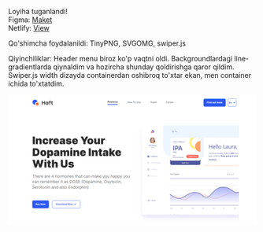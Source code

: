 Loyiha tuganlandi!\
Figma: [Maket](https://www.figma.com/file/xoPC7gBUipHc1ASxN2CM0F/Haft---Landing-Page-Template-(Community)?type=design&node-id=353-2708&mode=design&t=xl3wZ3yjYcaf1PUz-0)\
Netlify: [View]()

Qo'shimcha foydalanildi: TinyPNG, SVGOMG, swiper.js 

Qiyinchiliklar: Header menu biroz ko'p vaqtni oldi. Backgroundlardagi line-gradientlarda qiynaldim va hozircha 
shunday qoldirishga qaror qildim. Swiper.js width dizayda containerdan oshibroq to'xtar ekan, men container ichida to'xtatdim.



![open-enterprise](https://github.com/bekzodxudaybergenow/haft-landing-page/blob/master/images/half.png)
